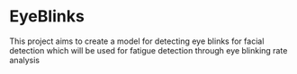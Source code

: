 # EyeBlinks
This project aims to create a model for detecting eye blinks for facial detection which will be used for fatigue detection through eye blinking rate analysis
